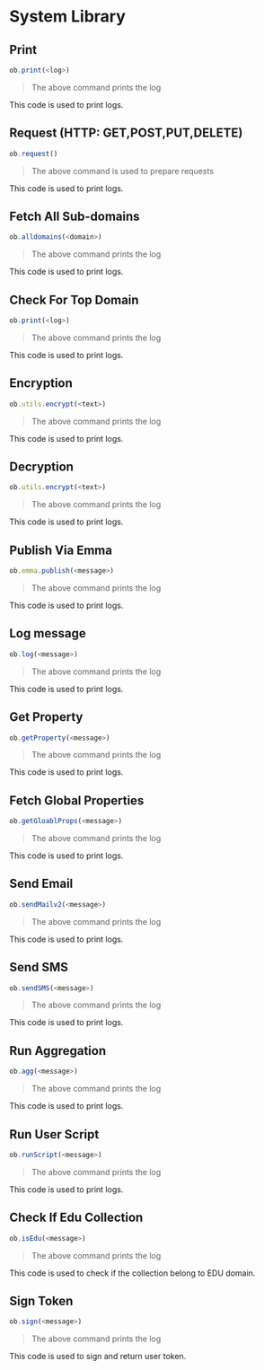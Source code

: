 # System Library

## Print

```javascript
ob.print(<log>)
```
> The above command prints the log


This code is used to print logs.


## Request (HTTP: GET,POST,PUT,DELETE)

```javascript
ob.request()
```
> The above command is used to prepare requests


This code is used to print logs.


## Fetch All Sub-domains

```javascript
ob.alldomains(<domain>)
```
> The above command prints the log


This code is used to print logs.


## Check For Top Domain

```javascript
ob.print(<log>)
```
> The above command prints the log


This code is used to print logs.


## Encryption

```javascript
ob.utils.encrypt(<text>)
```
> The above command prints the log


This code is used to print logs.


## Decryption

```javascript
ob.utils.encrypt(<text>)
```
> The above command prints the log


This code is used to print logs.


## Publish Via Emma

```javascript
ob.emma.publish(<message>)
```
> The above command prints the log


This code is used to print logs.

## Log message

```javascript
ob.log(<message>)
```
> The above command prints the log


This code is used to print logs.

## Get Property

```javascript
ob.getProperty(<message>)
```
> The above command prints the log


This code is used to print logs.

## Fetch Global Properties

```javascript
ob.getGloablProps(<message>)
```
> The above command prints the log


This code is used to print logs.

## Send Email

```javascript
ob.sendMailv2(<message>)
```
> The above command prints the log


This code is used to print logs.

## Send SMS

```javascript
ob.sendSMS(<message>)
```
> The above command prints the log


This code is used to print logs.

## Run Aggregation

```javascript
ob.agg(<message>)
```
> The above command prints the log


This code is used to print logs.

## Run User Script

```javascript
ob.runScript(<message>)
```
> The above command prints the log


This code is used to print logs.

## Check If Edu Collection

```javascript
ob.isEdu(<message>)
```
> The above command prints the log


This code is used to check if the collection belong to EDU domain.

## Sign Token

```javascript
ob.sign(<message>)
```
> The above command prints the log


This code is used to sign and return user token.
